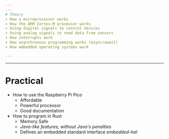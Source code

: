 ```yaml
---
---
# Theory
- How a microprocessor works
- How the ARM Cortex-M processor works
- Using digital signals to control devices
- Using analog signals to read data from sensors
- How interrupts work
- How asynchronous programming works (async/await)
- How embedded operating systems work

---
```

---
# Practical
- How to use the Raspberry Pi Pico
  - Affordable
  - Powerful processor
  - Good documentation
- How to program in Rust
  - Memory Safe
  - *Java-like features, without Java's penalties*
  - Defines an embedded standard interface *embedded-hal*
